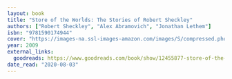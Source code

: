 ```yaml
---
layout: book
title: "Store of the Worlds: The Stories of Robert Sheckley"
authors: ["Robert Sheckley", "Alex Abramovich", "Jonathan Lethem"]
isbn: "9781590174944"
cover: "https://images-na.ssl-images-amazon.com/images/S/compressed.photo.goodreads.com/books/1344368688i/12455877.jpg"
year: 2009
external_links:
  goodreads: https://www.goodreads.com/book/show/12455877-store-of-the-worlds
date_read: "2020-08-03"
---
```

